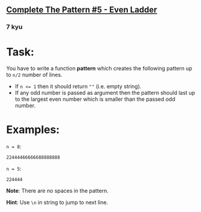 <h2><a href=https://www.codewars.com/kata/55749101ae1cf7673800003e/train/javascript target="_blank">Complete The Pattern #5 - Even Ladder</a></h2><h3>7 kyu</h3><h1 id="task">Task:</h1><p>You have to write a function <strong>pattern</strong> which creates the following pattern up to <code>n/2</code> number of lines.</p><ul><li>If <code>n &lt;= 1</code> then it should return <code>""</code> (i.e. empty string).</li><li>If any odd number is passed as argument then the pattern should last up to the largest even number which is smaller than the passed odd number.</li></ul><h1 id="examples">Examples:</h1><p><code>n = 8</code>:</p><pre><code>22444466666688888888</code></pre><p><code>n = 5</code>:</p><pre><code>224444</code></pre><p><strong>Note</strong>: There are no spaces in the pattern.</p><p><strong>Hint</strong>: Use <code>\n</code> in string to jump to next line.</p>